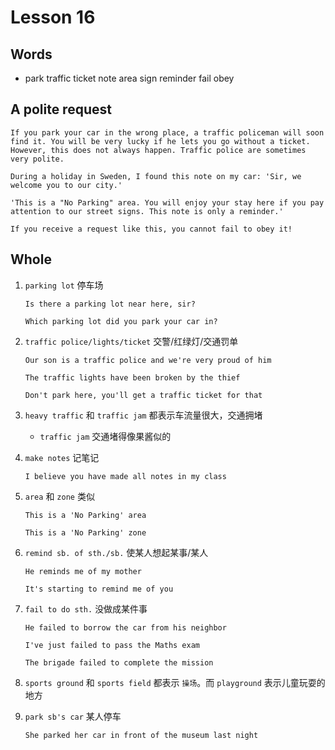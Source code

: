 # Lesson 16

## Words

- park traffic ticket note area sign reminder fail obey

## A polite request

```
If you park your car in the wrong place, a traffic policeman will soon find it. You will be very lucky if he lets you go without a ticket. However, this does not always happen. Traffic police are sometimes very polite.

During a holiday in Sweden, I found this note on my car: 'Sir, we welcome you to our city.'

'This is a "No Parking" area. You will enjoy your stay here if you pay attention to our street signs. This note is only a reminder.'

If you receive a request like this, you cannot fail to obey it!
```

## Whole

1. `parking lot` 停车场

   ```
   Is there a parking lot near here, sir?

   Which parking lot did you park your car in?
   ```

2. `traffic police/lights/ticket` 交警/红绿灯/交通罚单

   ```
   Our son is a traffic police and we're very proud of him

   The traffic lights have been broken by the thief

   Don't park here, you'll get a traffic ticket for that
   ```

3. `heavy traffic` 和 `traffic jam` 都表示车流量很大，交通拥堵

   - `traffic jam` 交通堵得像果酱似的

4. `make notes` 记笔记

   ```
   I believe you have made all notes in my class
   ```

5. `area` 和 `zone` 类似

   ```
   This is a 'No Parking' area

   This is a 'No Parking' zone
   ```

6. `remind sb. of sth./sb.` 使某人想起某事/某人

   ```
   He reminds me of my mother

   It's starting to remind me of you
   ```

7. `fail to do sth.` 没做成某件事

   ```
   He failed to borrow the car from his neighbor

   I've just failed to pass the Maths exam

   The brigade failed to complete the mission
   ```

8. `sports ground` 和 `sports field` 都表示 `操场`。而 `playground` 表示儿童玩耍的地方

9. `park sb's car` 某人停车

   ```
   She parked her car in front of the museum last night
   ```
